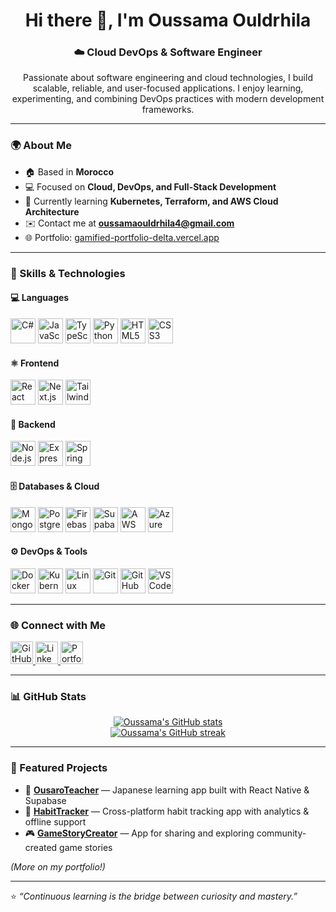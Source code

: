 <h1 align="center">Hi there 👋, I'm Oussama Ouldrhila</h1>

<h3 align="center">☁️ Cloud DevOps & Software Engineer</h3>

<p align="center">
  Passionate about software engineering and cloud technologies, I build scalable, reliable, and user-focused applications.  
  I enjoy learning, experimenting, and combining DevOps practices with modern development frameworks.
</p>

---

### 🌍 About Me

- 🏠 Based in **Morocco**  
- 💻 Focused on **Cloud, DevOps, and Full-Stack Development**  
- 🌱 Currently learning **Kubernetes, Terraform, and AWS Cloud Architecture**  
- ✉️ Contact me at **[oussamaouldrhila4@gmail.com](mailto:oussamaouldrhila4@gmail.com)**  
- 🌐 Portfolio: [gamified-portfolio-delta.vercel.app](https://gamified-portfolio-delta.vercel.app)  

---

### 🧠 Skills & Technologies

#### 💻 **Languages**
<p align="left">
  <img src="https://cdn.jsdelivr.net/gh/devicons/devicon/icons/csharp/csharp-original.svg" width="40" height="40" alt="C#" />
  <img src="https://cdn.jsdelivr.net/gh/devicons/devicon/icons/javascript/javascript-original.svg" width="40" height="40" alt="JavaScript" />
  <img src="https://cdn.jsdelivr.net/gh/devicons/devicon/icons/typescript/typescript-original.svg" width="40" height="40" alt="TypeScript" />
  <img src="https://cdn.jsdelivr.net/gh/devicons/devicon/icons/python/python-original.svg" width="40" height="40" alt="Python" />
  <img src="https://cdn.jsdelivr.net/gh/devicons/devicon/icons/html5/html5-original.svg" width="40" height="40" alt="HTML5" />
  <img src="https://cdn.jsdelivr.net/gh/devicons/devicon/icons/css3/css3-original.svg" width="40" height="40" alt="CSS3" />
</p>

#### ⚛️ **Frontend**
<p align="left">
  <img src="https://cdn.jsdelivr.net/gh/devicons/devicon/icons/react/react-original.svg" width="40" height="40" alt="React" />
  <img src="https://cdn.jsdelivr.net/gh/devicons/devicon/icons/nextjs/nextjs-original.svg" width="40" height="40" alt="Next.js" />
  <img src="https://cdn.jsdelivr.net/gh/devicons/devicon/icons/tailwindcss/tailwindcss-plain.svg" width="40" height="40" alt="TailwindCSS" />
</p>

#### 🧩 **Backend**
<p align="left">
  <img src="https://cdn.jsdelivr.net/gh/devicons/devicon/icons/nodejs/nodejs-original.svg" width="40" height="40" alt="Node.js" />
  <img src="https://cdn.jsdelivr.net/gh/devicons/devicon/icons/express/express-original.svg" width="40" height="40" alt="Express" />
  <img src="https://cdn.jsdelivr.net/gh/devicons/devicon/icons/spring/spring-original.svg" width="40" height="40" alt="Spring Boot" />
</p>

#### 🗄️ **Databases & Cloud**
<p align="left">
  <img src="https://cdn.jsdelivr.net/gh/devicons/devicon/icons/mongodb/mongodb-original.svg" width="40" height="40" alt="MongoDB" />
  <img src="https://cdn.jsdelivr.net/gh/devicons/devicon/icons/postgresql/postgresql-original.svg" width="40" height="40" alt="PostgreSQL" />
  <img src="https://cdn.jsdelivr.net/gh/devicons/devicon/icons/firebase/firebase-plain.svg" width="40" height="40" alt="Firebase" />
  <img src="https://seeklogo.com/images/S/supabase-logo-DCC676FFE2-seeklogo.com.png" width="40" height="40" alt="Supabase" />
  <img src="https://cdn.jsdelivr.net/gh/devicons/devicon/icons/amazonwebservices/amazonwebservices-original.svg" width="40" height="40" alt="AWS" />
  <img src="https://cdn.jsdelivr.net/gh/devicons/devicon/icons/azure/azure-original.svg" width="40" height="40" alt="Azure" />
</p>

#### ⚙️ **DevOps & Tools**
<p align="left">
  <img src="https://cdn.jsdelivr.net/gh/devicons/devicon/icons/docker/docker-original.svg" width="40" height="40" alt="Docker" />
  <img src="https://cdn.jsdelivr.net/gh/devicons/devicon/icons/kubernetes/kubernetes-plain.svg" width="40" height="40" alt="Kubernetes" />
  <img src="https://cdn.jsdelivr.net/gh/devicons/devicon/icons/linux/linux-original.svg" width="40" height="40" alt="Linux" />
  <img src="https://cdn.jsdelivr.net/gh/devicons/devicon/icons/git/git-original.svg" width="40" height="40" alt="Git" />
  <img src="https://cdn.jsdelivr.net/gh/devicons/devicon/icons/github/github-original.svg" width="40" height="40" alt="GitHub" />
  <img src="https://cdn.jsdelivr.net/gh/devicons/devicon/icons/vscode/vscode-original.svg" width="40" height="40" alt="VS Code" />
</p>

---

### 🌐 Connect with Me

<p align="left">
  <a href="https://github.com/ousaro" target="_blank" rel="noreferrer">
    <img src="https://cdn.jsdelivr.net/gh/devicons/devicon/icons/github/github-original.svg" width="36" height="36" alt="GitHub" />
  </a>
  <a href="https://www.linkedin.com/in/oussamaouldrhila/" target="_blank" rel="noreferrer">
    <img src="https://cdn.jsdelivr.net/gh/devicons/devicon/icons/linkedin/linkedin-original.svg" width="36" height="36" alt="LinkedIn" />
  </a>
  <a href="https://gamified-portfolio-delta.vercel.app/" target="_blank" rel="noreferrer">
    <img src="https://img.icons8.com/?size=512&id=111132&format=png" width="36" height="36" alt="Portfolio" />
  </a>
</p>

---

### 📊 GitHub Stats

<p align="center">
  <a href="https://github.com/ousaro">
    <img src="https://github-readme-stats.vercel.app/api?username=ousaro&show_icons=true&theme=tokyonight&hide_border=true" alt="Oussama's GitHub stats" />
  </a>
  <br/>
  <a href="https://github.com/ousaro">
    <img src="https://github-readme-streak-stats.herokuapp.com/?user=ousaro&theme=tokyonight&hide_border=true" alt="Oussama's GitHub streak" />
  </a>
</p>

---

### 🚀 Featured Projects

- 🎌 **[OusaroTeacher](https://github.com/ousaro/ousaroTeacher)** — Japanese learning app built with React Native & Supabase  
- 📱 **[HabitTracker](https://github.com/ousaro/HabitTracker)** — Cross-platform habit tracking app with analytics & offline support  
- 🎮 **[GameStoryCreator](https://github.com/ousaro/GameStoryCreator)** — App for sharing and exploring community-created game stories  

*(More on my portfolio!)*

---

⭐ *“Continuous learning is the bridge between curiosity and mastery.”*
